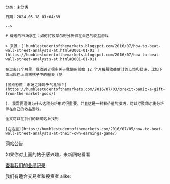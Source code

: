 ```

分类：未分类

日期：2024-05-18 03:04:39

-->

# 谦逊的市场学生：如何打败华尔街分析师在自己的收益游戏

> 来源：[`humblestudentofthemarkets.blogspot.com/2016/07/how-to-beat-wall-street-analysts-at.html#0001-01-01`](https://humblestudentofthemarkets.blogspot.com/2016/07/how-to-beat-wall-street-analysts-at.html#0001-01-01)

在过去几个月里，我收到了很多关于我使用前瞻 12 个月每股收益估计的反馈和批评，比如下面出现在上周末帖子中的图表（见

[脱欧恐慌：市场之神赐予的礼物？](https://humblestudentofthemarkets.com/2016/07/03/brexit-panic-a-gift-from-the-market-gods/)

). 我需要澄清为什么这种分析形式很重要，并且这是一种有价值的技巧，可以打败华尔街分析师在自己的收益游戏。

全文可以在我们的新网站上找到

[在这里](https://humblestudentofthemarkets.com/2016/07/05/how-to-beat-wall-street-analysts-at-their-own-earnings-game/)

```

网站公告

如果你对上面的帖子感兴趣，来新网站看看

[查看我们的业绩记录](https://humblestudentofthemarkets.com/shop/)

我们有适合交易者和投资者 alike:
